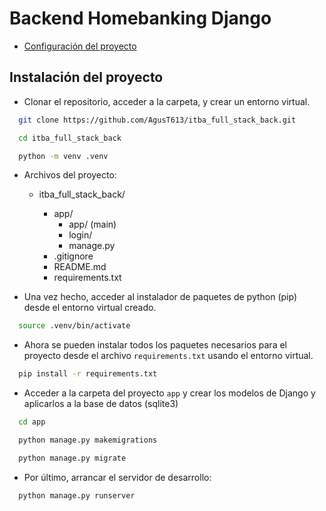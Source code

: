 # Backend Homebanking Django

- [Configuración del proyecto](#instalación-del-proyecto)

## Instalación del proyecto

- Clonar el repositorio, acceder a la carpeta, y crear un entorno virtual.

```bash
  git clone https://github.com/AgusT613/itba_full_stack_back.git

  cd itba_full_stack_back

  python -m venv .venv
```

- Archivos del proyecto:

  - itba_full_stack_back/

    - app/
      - app/ (main)
      - login/
      - manage.py
    - .gitignore
    - README.md
    - requirements.txt

- Una vez hecho, acceder al instalador de paquetes de python (pip) desde el entorno virtual creado.

```bash
  source .venv/bin/activate
```

- Ahora se pueden instalar todos los paquetes necesarios para el proyecto desde el archivo `requirements.txt` usando el entorno virtual.

```bash
  pip install -r requirements.txt
```

- Acceder a la carpeta del proyecto `app` y crear los modelos de Django y aplicarlos a la base de datos (sqlite3)

```bash
  cd app

  python manage.py makemigrations

  python manage.py migrate
```

- Por último, arrancar el servidor de desarrollo:

```bash
  python manage.py runserver
```
